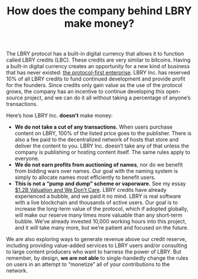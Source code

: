 ﻿---
title: How does the company behind LBRY make money?
category: other
---
The LBRY protocol has a built-in digital currency that allows it to function called LBRY credits (LBC). These credits are very similar to bitcoins. Having a built-in digital currency creates an opportunity for a new kind of business that has never existed: [the protocol-first enterprise](https://medium.com/the-coinbase-blog/app-coins-and-the-dawn-of-the-decentralized-business-model-8b8c951e734f#.6mr8znoiu). LBRY Inc. has reserved 10% of all LBRY credits to fund continued development and provide profit for the founders. Since credits only gain value as the use of the protocol grows, the company has an incentive to continue developing this open-source project, and we can do it all without taking a percentage of anyone’s transactions.

Here’s how LBRY Inc. **doesn’t** make money:

- **We do not take a cut of any transactions.** When users purchase content on LBRY, 100% of the listed price goes to the publisher. There is also a fee paid to the decentralized network of hosts that store and deliver the content to you. LBRY Inc. doesn’t take any of that unless the company is publishing or hosting content itself. The same rules apply to everyone.
- **We do not earn profits from auctioning of names**, nor do we benefit from bidding wars over names. Our goal with the naming system is simply to allocate names most efficiently to benefit users.
- **This is not a “pump and dump” scheme or vaporware.** See my essay [$1.2B Valuation and We Don’t Care](https://lbry.io/news/1.2b-market-cap-we-dont-care). LBRY credits have already experienced a bubble, and we paid it no mind. LBRY is real software with a live blockchain and thousands of active users. Our goal is to increase the long-term value of the protocol, which if adopted globally, will make our reserve many times more valuable than any short-term bubble. We’ve already invested 10,000 working hours into this project, and it will take many more, but we’re patient and focused on the future.

We are also exploring ways to generate revenue above our credit reserve, including providing value-added services to LBRY users and/or consulting to large content producers who want to harness the power of LBRY. But remember, by design, **we are not able** to single-handedly change the rules on users in an attempt to “monetize” all of your contributions to the network.
